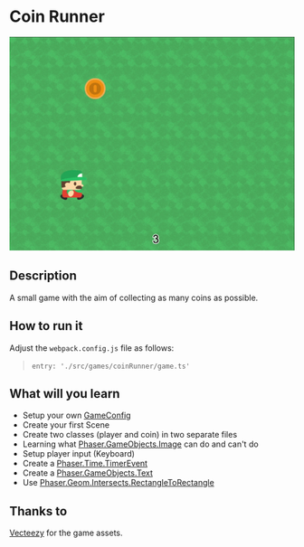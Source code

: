 # Coin Runner

![Coin Runner](/assets/games/coinRunner/README.gif)

## Description

A small game with the aim of collecting as many coins as possible.

## How to run it

Adjust the `webpack.config.js` file as follows:
> `entry: './src/games/coinRunner/game.ts'`

## What will you learn

* Setup your own [GameConfig](https://github.com/photonstorm/phaser/blob/31bf979eb25c70441b8228d5c9643a97746ea7fa/src/boot/Config.js)
* Create your first Scene
* Create two classes (player and coin) in two separate files
* Learning what [Phaser.GameObjects.Image](https://github.com/photonstorm/phaser/blob/31bf979eb25c70441b8228d5c9643a97746ea7fa/src/gameobjects/image/Image.js) can do and can't do
* Setup player input (Keyboard)
* Create a [Phaser.Time.TimerEvent](https://github.com/photonstorm/phaser/blob/7c46cffdbadd56ab12d829519919c54402185642/src/time/TimerEvent.js)
* Create a [Phaser.GameObjects.Text](https://github.com/photonstorm/phaser/blob/31bf979eb25c70441b8228d5c9643a97746ea7fa/src/gameobjects/text/TextStyle.js)
* Use [Phaser.Geom.Intersects.RectangleToRectangle](https://github.com/photonstorm/phaser/blob/d1f5f8a82b4a64d2a6a6a269e148232b51661a19/src/geom/intersects/RectangleToRectangle.js)

## Thanks to

[Vecteezy](https://www.vecteezy.com "Vecteezy") for the game assets.
